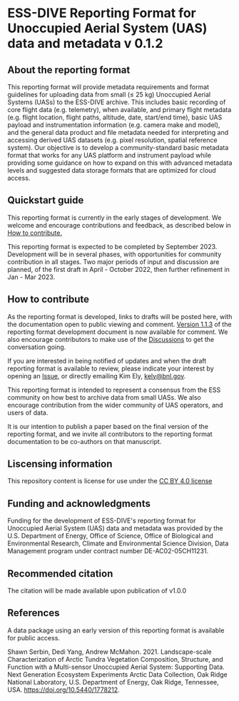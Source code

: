 # ESS-DIVE Reporting Format for Unoccupied Aerial System (UAS) data and metadata v 0.1.2

## About the reporting format
This reporting format will provide metadata requirements and format guidelines for uploading data from small (≤ 25 kg) Unoccupied Aerial Systems (UASs) to the ESS-DIVE archive. This includes basic recording of core flight data (e.g. telemetry), when available, and primary flight metadata (e.g. flight location, flight paths, altitude, date, start/end time), basic UAS payload and instrumentation information (e.g. camera make and model), and the general data product and file metadata needed for interpreting and accessing derived UAS datasets (e.g. pixel resolution, spatial reference system). Our objective is to develop a community-standard basic metadata format that works for any UAS platform and instrument payload while providing some guidance on how to expand on this with advanced metadata levels and suggested data storage formats that are optimized for cloud access.

## Quickstart guide
This reporting format is currently in the early stages of development. We welcome and encourage contributions and feedback, as described below in [How to contribute.](https://github.com/ess-dive-community/essdive-uas#how-to-contribute)

This reporting format is expected to be completed by September 2023. Development will be in several phases, with opportunities for community contribution in all stages. Two major periods of input and discussion are planned, of the first draft in April - October 2022, then further refinement in Jan - Mar 2023. 
    
## How to contribute
As the reporting format is developed, links to drafts will be posted here, with the documentation open to public viewing and comment. [Version 1.1.3](https://docs.google.com/document/d/14ytDxTXOixHb00QR12WTdriMnNljj6KB2o0Pnc-zBP0/edit#) of the reporting format development document is now available for comment. We also encourage contributors to make use of the [Discussions](https://github.com/ess-dive-community/essdive-uas/discussions) to get the conversation going.   

If you are interested in being notified of updates and when the draft reporting format is available to review, please indicate your interest by opening an [Issue](https://github.com/ess-dive-community/essdive-uas/issues), or directly emailing Kim Ely, [kely@bnl.gov](kely@bnl.gov).

This reporting format is intended to represent a consensus from the ESS community on how best to archive data from small UASs. We also encourage contribution from the wider community of UAS operators, and users of data. 

It is our intention to publish a paper based on the final version of the reporting format, and we invite all contributors to the reporting format documentation to be co-authors on that manuscript. 

## Liscensing information
This repository content is license for use under the [CC BY 4.0 license](https://creativecommons.org/licenses/by/4.0/)

## Funding and acknowledgments
Funding for the development of ESS-DIVE's reporting format for Unoccupied Aerial System (UAS) data and metadata was provided by the U.S. Department of Energy, Office of Science, Office of Biological and Environmental Research, Climate and Environmental Science Division, Data Management program under contract number DE-AC02-05CH11231.

## Recommended citation
The citation will be made available upon publication of v1.0.0

## References
A data package using an early version of this reporting format is available for public access. 

Shawn Serbin, Dedi Yang, Andrew McMahon. 2021. Landscape-scale Characterization of Arctic Tundra Vegetation Composition, Structure, and Function with a Multi-sensor Unoccupied Aerial System: Supporting Data. Next Generation Ecosystem Experiments Arctic Data Collection, Oak Ridge National Laboratory, U.S. Department of Energy, Oak Ridge, Tennessee, USA. https://doi.org/10.5440/1778212.
